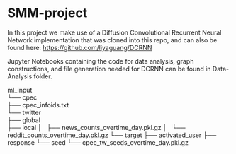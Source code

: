 # SMM-project

In this project we make use of a Diffusion Convolutional Recurrent Neural Network implementation that was cloned into this repo, and can also be found here: https://github.com/liyaguang/DCRNN

Jupyter Notebooks containing the code for data analysis, graph constructions, and file generation needed for DCRNN can be found in Data-Analysis folder.

ml_input<br>
└── cpec<br>
    ├── cpec_infoids.txt<br>
    └── twitter<br>
        ├── global<br>
        ├── local
        │   ├── news_counts_overtime_day.pkl.gz
        │   └── reddit_counts_overtime_day.pkl.gz
        └── target
            ├── activated_user
            ├── response
            └── seed
                └── cpec_tw_seeds_overtime_day.pkl.gz

